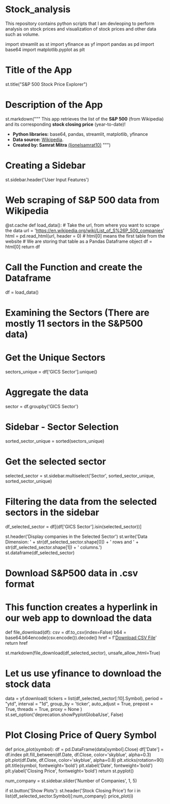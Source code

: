 # Stock_analysis
This repository contains python scripts that I am devleoping to perform analysis on stock prices and visualization of stock prices and other data such as volume.

import streamlit as st
import yfinance as yf
import pandas as pd
import base64
import matplotlib.pyplot as plt

# Title of the App
st.title("S&P 500 Stock Price Explorer")

# Description of the App
st.markdown("""
This app retrieves the list of the **S&P 500** (from Wikipedia) and its corresponding **stock closing price** (year-to-date)!
* **Python libraries:** base64, pandas, streamlit, matplotlib, yfinance
* **Data source:** [Wikipedia](https://en.wikipedia.org/wiki/List_of_S%26P_500_companies).
* **Created by: Samrat Mitra** [(lionelsamrat10)](https://github.com/lionelsamrat10/)
""")

# Creating a Sidebar
st.sidebar.header('User Input Features')

# Web scraping of S&P 500 data from Wikipedia
@st.cache
def load_data():
    # Take the url, from where you want to scrape the data
    url = 'https://en.wikipedia.org/wiki/List_of_S%26P_500_companies'
    html = pd.read_html(url, header = 0)
    # html[0] means the first table from the website
    # We are storing that table as a Pandas Dataframe object
    df = html[0]
    return df

# Call the Function and create the Dataframe
df = load_data()

# Examining the Sectors (There are mostly 11 sectors in the S&P500 data)
# Get the Unique Sectors 
sectors_unique = df['GICS Sector'].unique()

# Aggregate the data
sector = df.groupby('GICS Sector')

# Sidebar - Sector Selection
sorted_sector_unique = sorted(sectors_unique)

# Get the selected sector
selected_sector = st.sidebar.multiselect('Sector', sorted_sector_unique, sorted_sector_unique)

# Filtering the data from the selected sectors in the sidebar
df_selected_sector = df[(df['GICS Sector'].isin(selected_sector))]

st.header('Display companies in the Selected Sector')
st.write('Data Dimension: ' + str(df_selected_sector.shape[0]) + ' rows and ' + str(df_selected_sector.shape[1]) + ' columns.')
st.dataframe(df_selected_sector)

# Download S&P500 data in .csv format
# This function creates a hyperlink in our web app to download the data
def file_download(df):
    csv = df.to_csv(index=False)
    b64 = base64.b64encode(csv.encode()).decode()
    href = f'<a href="data:file/csv;base64,{b64}" download="SP500.csv">Download CSV File</a>'
    return href

st.markdown(file_download(df_selected_sector), unsafe_allow_html=True)

# Let us use yfinance to download the stock data
data = yf.download(
        tickers = list(df_selected_sector[:10].Symbol),
        period = "ytd",
        interval = "1d",
        group_by = 'ticker',
        auto_adjust = True,
        prepost = True,
        threads = True,
        proxy = None
    )
st.set_option('deprecation.showPyplotGlobalUse', False)
# Plot Closing Price of Query Symbol
def price_plot(symbol):
    df = pd.DataFrame(data[symbol].Close)
    df['Date'] = df.index
    plt.fill_between(df.Date, df.Close, color='skyblue', alpha=0.3)
    plt.plot(df.Date, df.Close, color='skyblue', alpha=0.8)
    plt.xticks(rotation=90)
    plt.title(symbol, fontweight='bold')
    plt.xlabel('Date', fontweight='bold')
    plt.ylabel('Closing Price', fontweight='bold')
    return st.pyplot()

num_company = st.sidebar.slider('Number of Companies', 1, 5)

if st.button('Show Plots'):
    st.header('Stock Closing Price')
    for i in list(df_selected_sector.Symbol)[:num_company]:
        price_plot(i)
